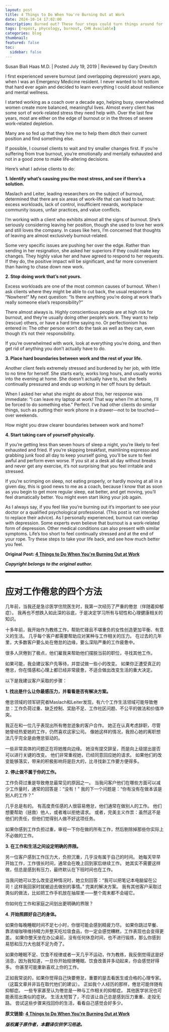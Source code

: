 ```yaml
---
layout: post
title: 4 Things to Do When You're Burning Out at Work
date: 2024-10-14 17:02:00
description: Burned out? These four steps could turn things around for you.
tags: [repost, phycology, burnout, CHN Available]
categories: blog
thumbnail:
featured: false
toc:
  sidebar: false
---
```


Susan Biali Haas M.D. \| Posted July 19, 2019 \| Reviewed by Gary Drevitch

I first experienced severe burnout (and overlapping depression) years ago, when I was an Emergency Medicine resident.
I never wanted to hit bottom that hard ever again and decided to learn everything I could about resilience and mental wellness.

I started working as a coach over a decade ago, helping busy, overwhelmed women create more balanced, meaningful lives.
Almost every client has some sort of work-related stress they need help with.
Over the last few years, most are either on the edge of burnout or in the throes of severe work-related depletion.

Many are so fed up that they hire me to help them ditch their current position and find something else.

If possible, I counsel clients to wait and try smaller changes first.
If you’re suffering from true burnout, you’re emotionally and mentally exhausted and not in a good zone to make life-altering decisions.

Here’s what I advise clients to do:

**1. Identify what’s causing you the most stress, and see if there’s a solution.**

Maslach and Leiter, leading researchers on the subject of burnout, determined that there are six areas of work-life that can lead to burnout: excess workloads, lack of control, insufficient rewards, workplace community issues, unfair practices, and value conflicts.

I’m working with a client who exhibits almost all the signs of burnout.
She’s seriously considering leaving her position, though she used to love her work and still loves the company.
In cases like hers, I’m concerned that thoughts of leaving are almost exclusively burnout-related.

Some very specific issues are pushing her over the edge.
Rather than sending in her resignation, she asked her superiors if they could make key changes.
They highly value her and have agreed to respond to her requests.
If they do, the positive impact will be significant, and far more convenient than having to chase down new work.

**2. Stop doing work that’s not yours.**

Excess workloads are one of the most common causes of burnout.
When I ask clients where they might be able to cut back, the usual response is “Nowhere!”
My next question: “Is there anything you’re doing at work that’s really someone else’s responsibility?”

There almost always is.
Highly conscientious people are at high risk for burnout, and they’re usually doing other people’s work.
They want to help (rescue) others, or have a hard time saying no.
Or perfectionism has entered in: The other person won’t do the task as well as they can, even though it’s not their responsibility.

If you’re overwhelmed with work, look at everything you’re doing, and then get rid of anything you don’t actually have to do.

**3. Place hard boundaries between work and the rest of your life.**

Another client feels extremely stressed and burdened by her job, with little to no time for herself.
She starts early, works long hours, and usually works into the evening at home.
She doesn’t actually have to, but she feels continually pressured and ends up working in her off hours by default.

When I asked her what she might do about this, her response was immediate: “I can leave my laptop at work! That way when I’m at home, I’ll be forced to do something else.”
Perfect.
I’ve had other clients do similar things, such as putting their work phone in a drawer—not to be touched—over weekends.

How might you draw clearer boundaries between work and home?

**4. Start taking care of yourself physically.**

If you’re getting less than seven hours of sleep a night, you’re likely to feel exhausted and fried.
If you’re skipping breakfast, mainlining espresso and grabbing junk food all day to keep yourself going, you’ll be sure to feel awful and perform even worse.
If you sit at a desk all day without breaks and never get any exercise, it’s not surprising that you feel irritable and stressed.

If you’re scrimping on sleep, not eating properly, or hardly moving at all in a given day, this is good news to me as a coach, because I know that as soon as you begin to get more regular sleep, eat better, and get moving, you’ll feel dramatically better.
You might even start liking your job again.

As I always say, if you feel like you’re burning out it’s important to see your doctor or a qualified psychological professional.
(This post is not intended to replace their advice).
As I personally experienced, burnout can overlap with depression.
Some experts even believe that burnout is a work-related form of depression.
Other medical conditions can also present with similar symptoms.
Life’s too short to feel continually stressed and at the end of your rope.
Try these steps to take your life back, and see how much better you feel.

**Original Post: [4 Things to Do When You're Burning Out at Work][link]**

**_Copyright belongs to the original author._**

<hr style="border: 2px solid;">

# 应对工作倦怠的四个方法

几年前，当我还是急诊医学住院医生时，我第一次经历了严重的倦怠（伴随着抑郁症）。
我再也不想跌入如此深的谷底，于是决定学习所有与韧性和心理健康相关的知识。

十多年前，我开始作为教练工作，帮助忙碌且不堪重负的女性创造更加平衡、有意义的生活。
几乎每个客户都需要帮助应对某种与工作相关的压力。
在过去的几年里，大多数客户要么处在倦怠的边缘，要么深陷严重的工作疲惫中。

很多人厌倦到了极点，他们雇我来帮助他们摆脱当前的职位，寻找其他工作。

如果可能，我会建议客户先等待，并尝试做一些小的改变。
如果你正遭受真正的倦怠，你在情感和心理上都已经非常疲惫，不适合做出改变生活的重大决定。

以下是我建议客户采取的步骤：

**1. 找出是什么让你最感压力，并看看是否有解决方案。**

倦怠领域的领军研究者Maslach和Leiter发现，有六个工作生活领域可能导致倦怠：工作负荷过重、缺乏控制、奖励不足、工作社区问题、不公平的做法和价值冲突。

我正在和一位几乎表现出所有倦怠迹象的客户合作。
她正在认真考虑辞职，尽管她曾经热爱她的工作，仍然喜欢这家公司。
像她这样的情况，我担心她的离职想法几乎完全是由倦怠驱动的。

一些非常具体的问题正在将她推向边缘。
她没有提交辞呈，而是向上级提出是否可以进行关键的改变。
他们非常重视她，已经同意回应她的请求。
如果他们的改变能够落实，带来的积极影响将是巨大的，比寻找新工作要方便得多。

**2. 停止做不属于你的工作。**

工作负荷过重是导致倦怠最常见的原因之一。
当我问客户他们在哪些方面可以减少工作量时，通常的回答是：“没有！”
我的下一个问题是：“你有没有在做本该是别人的工作？”

几乎总是有的。
有高度责任感的人很容易倦怠，他们通常在做别人的工作。
他们想要帮助（拯救）他人，或者难以拒绝请求。
或者，完美主义作祟：虽然这不是他们的责任，但他们觉得别人做不好这项任务。

如果你感到工作负担过重，审视一下你在做的所有工作，然后剔除掉那些你实际上不必做的工作。

**3. 在工作和生活之间设定明确的界限。**

另一位客户感到工作压力大，负担沉重，几乎没有属于自己的时间。
她每天早早开始工作，工作很长时间，通常会在晚上回到家后继续工作。
她其实不需要这样做，但总是感到有压力，最终默认在下班时间也在工作。

当我问她可以怎么改变这种情况时，她立刻回答：“我可以把笔记本电脑留在公司！这样我回家时就被迫去做别的事情。”
完美的解决方案。
我有其他客户采取过类似的做法，比如把工作手机放在抽屉里——整个周末都不会碰它。

你如何在工作和家庭之间划出更明确的界限？

**4. 开始照顾好自己的身体。**

如果你每晚睡眠时间不足七小时，你很可能会感到精疲力尽。
如果你跳过早餐、靠浓缩咖啡维持精力并整天吃垃圾食品，你一定会感觉糟糕，工作表现也会变得更差。
如果你整天坐在办公桌前，没有任何休息时间，也不进行锻炼，那么你感到易怒和压力大也就不足为奇了。

如果你睡眠不足、饮食不规律或者一天几乎不运动，作为教练，我反倒觉得这是好消息，因为我知道，一旦你开始规律睡眠、饮食改善并多动起来，你会感觉好得多。
你甚至可能重新喜欢上你的工作。

正如我常说的，如果你觉得自己快要倦怠，重要的是去看医生或合格的心理专家。
（这篇文章并非旨在取代他们的建议）。
正如我个人经历的那样，倦怠可能伴随有抑郁症。
一些专家甚至认为倦怠是一种与工作相关的抑郁症。
其他医学状况也可能表现出类似的症状。
生活太短暂了，不应该让自己总是感到压力重重、走投无路。
尝试这些步骤来找回你的生活，看看自己感觉会好多少。

**原文链接: [4 Things to Do When You're Burning Out at Work][link]**

**_版权属于原作者，本翻译仅供学习用途。_**

[link]: https://www.psychologytoday.com/us/blog/prescriptions-for-life/201907/4-things-to-do-when-youre-burning-out-at-work
